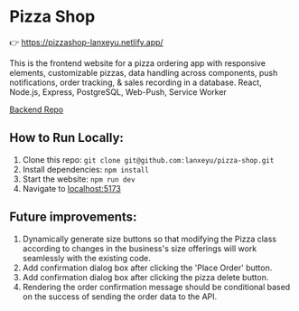 # Pizza Shop

👉 https://pizzashop-lanxeyu.netlify.app/

This is the frontend website for a pizza ordering app with responsive elements, customizable pizzas, data handling across components, push notifications, order tracking, & sales recording in a database. React, Node.js, Express, PostgreSQL, Web-Push, Service Worker

[Backend Repo](https://github.com/lanxeyu/plutos-pizza-server)

## How to Run Locally:
1. Clone this repo: `git clone git@github.com:lanxeyu/pizza-shop.git`
2. Install dependencies: `npm install`
3. Start the website: `npm run dev`
4. Navigate to [localhost:5173](http://localhost:5173/)

## Future improvements:
1. Dynamically generate size buttons so that modifying the Pizza class according to changes in the business's size offerings will work seamlessly with the existing code.
2. Add confirmation dialog box after clicking the 'Place Order' button.
3. Add confirmation dialog box after clicking the pizza delete button.
4. Rendering the order confirmation message should be conditional based on the success of sending the order data to the API.